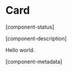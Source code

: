 # Card

[component-status]

[component-description]

<ds-card>Hello world.</ds-card>

[component-metadata]
